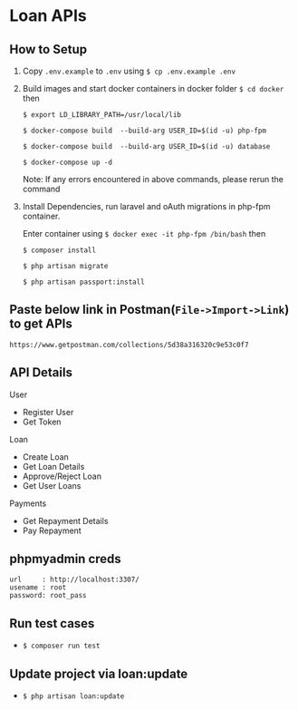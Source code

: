 # Loan APIs

## How to Setup
1. Copy `.env.example` to `.env` using `$ cp .env.example .env`
2. Build images and start docker containers in docker folder
`$ cd docker` then

    `$ export LD_LIBRARY_PATH=/usr/local/lib`

    `$ docker-compose build  --build-arg USER_ID=$(id -u) php-fpm`

    `$ docker-compose build  --build-arg USER_ID=$(id -u) database`

    `$ docker-compose up -d`

    Note: If any errors encountered in above commands, please rerun the command

3. Install Dependencies, run laravel and oAuth migrations in php-fpm container.

   Enter container using `$ docker exec -it php-fpm /bin/bash` then

    `$ composer install`

    `$ php artisan migrate`

    `$ php artisan passport:install`

## Paste below link in Postman(`File->Import->Link`) to get APIs
`https://www.getpostman.com/collections/5d38a316320c9e53c0f7`


## API Details

User
- Register User
- Get Token

Loan
- Create Loan
- Get Loan Details
- Approve/Reject Loan
- Get User Loans

Payments
- Get Repayment Details
- Pay Repayment

## phpmyadmin creds

    url     : http://localhost:3307/
    usename : root
    password: root_pass

## Run test cases
* `$ composer run test`

## Update project via loan:update
* `$ php artisan loan:update`
